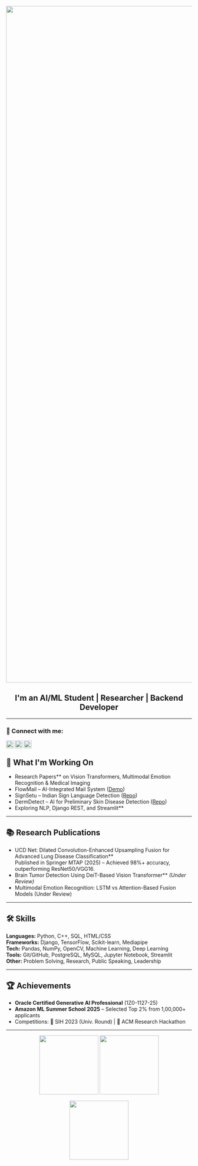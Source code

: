 <p align="center">
  <img width="1834" alt="Make your README (1)" src="https://github.com/user-attachments/assets/1f9c6aad-c7cd-4c66-96f6-e1c0f11464a8">
</p>


<h2 align="center">
I'm an AI/ML Student | Researcher | Backend Developer
</h2> 

---

### 🤝 Connect with me:
<a href="https://www.linkedin.com/in/suchit-sharma2004/"><img align="left" src="https://cdn.jsdelivr.net/gh/devicons/devicon/icons/linkedin/linkedin-original.svg" alt="Suchit | LinkedIn" width="21px"/></a>
<a href="https://suchit.tech"><img align="left" src="https://img.icons8.com/ios-filled/50/ffffff/domain.png" alt="Suchit | Website" width="21px"/></a>
<a href="mailto:suchit.sharma.delhi@gmail.com"><img align="left" src="https://img.icons8.com/ios-filled/50/ffffff/new-post.png" alt="Suchit | Gmail" width="21px"/></a>

</br>



## 🔭 What I'm Working On

- Research Papers** on Vision Transformers, Multimodal Emotion Recognition & Medical Imaging  
- FlowMail – AI-Integrated Mail System ([Demo](https://mailapp-lrbt.onrender.com))  
- SignSetu – Indian Sign Language Detection ([Repo](https://github.com/suchitsharma2004/Indian_sign-language-detector-python))  
- DermDetect – AI for Preliminary Skin Disease Detection ([Repo](https://github.com/suchitsharma2004/DermDetect))  
- Exploring NLP, Django REST, and Streamlit**  

---

## 📚 Research Publications  

- UCD Net: Dilated Convolution-Enhanced Upsampling Fusion for Advanced Lung Disease Classification**  
  Published in Springer MTAP (2025) – Achieved 98%+ accuracy, outperforming ResNet50/VGG16.  
- Brain Tumor Detection Using DeiT-Based Vision Transformer** *(Under Review)* 
- Multimodal Emotion Recognition: LSTM vs Attention-Based Fusion Models (Under Review)

---

## 🛠️ Skills  

**Languages:** Python, C++, SQL, HTML/CSS  
**Frameworks:** Django, TensorFlow, Scikit-learn, Mediapipe  
**Tech:** Pandas, NumPy, OpenCV, Machine Learning, Deep Learning  
**Tools:** Git/GitHub, PostgreSQL, MySQL, Jupyter Notebook, Streamlit  
**Other:** Problem Solving, Research, Public Speaking, Leadership  

---

## 🏆 Achievements  

- **Oracle Certified Generative AI Professional** (1Z0-1127-25)  
- **Amazon ML Summer School 2025** – Selected Top 2% from 1,00,000+ applicants  
- Competitions: 🥇 SIH 2023 (Univ. Round) | 🥈 ACM Research Hackathon  

---

<p align="center">
  <img src="https://github-readme-stats.vercel.app/api?username=suchitsharma2004&show_icons=true&theme=tokyonight&hide_border=true" height="160"/>
  <img src="https://github-readme-stats.vercel.app/api/top-langs/?username=suchitsharma2004&layout=compact&theme=tokyonight&hide_border=true" height="160"/>
</p>

<p align="center">
  <img src="https://streak-stats.demolab.com?user=suchitsharma2004&theme=tokyonight&hide_border=true" height="160"/>
</p>


